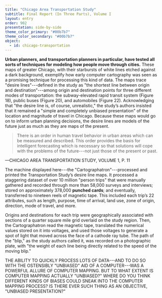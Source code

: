 ```yaml
---
title: "Chicago Area Transportation Study"
subtitle: Final Report (In Three Parts), Volume I
layout: entry
order: 902
presentation: side-by-side
theme_color_primary: "#00b7b7"
theme_color_secondary: "#00b7b7"
object:
  - id: chicago-transportation
---
```


**Urban planners, and transportation planners in particular, have tested all sorts of techniques for modeling how people move through cities.** These maps of greater Chicago, with their starbursts of white lines etched against a dark background, exemplify how early computer cartography was seen as a promising technique for processing this kind of data. The maps trace "desire lines"---defined in the study as "the shortest line between origin and destination"---among origin and destination points for three different modes of transportation: the subway-elevated rapid transit system (Figure 18), public buses (Figure 20), and automobiles (Figure 22). Acknowledging that "the desire line is, of course, unrealistic," the study’s authors insisted that it remained a "simple and completely unbiased presentation" of the location and magnitude of travel in Chicago. Because these maps would go on to inform urban planning decisions, the desire lines are models of the future just as much as they are maps of the present.

> There is an order in human travel behavior in urban areas which can be measured and described. This order provides the basis for intelligent forecasting which is necessary so that solutions will cope with the problems of the future---not just those of the present or past.

<div class="pullquote-citation">—CHICAGO AREA TRANSPORTATION STUDY, VOLUME 1, P. 11</div>

The machine displayed here---the "Cartographatron"---processed and printed the Transportation Study’s desire line maps. It processed a staggering dataset of over 10 million "person trips" that were manually gathered and recorded through more than 58,000 surveys and interviews; stored on approximately 378,000 **punched cards**; and eventually, transferred to nineteen reels of magnetic tape. This included each trip’s 22 attributes, such as length, purpose, time of arrival, land use, zone of origin, direction, mode of travel, and more.

Origins and destinations for each trip were geographically associated with sections of a quarter square mile grid overlaid on the study region. Then, the Cartographatron read the magnetic tape, translated the numerical values stored on it into voltages, and used those voltages to generate a spot of light that moved across the face of a cathode ray tube. The path of the "blip," as the study authors called it, was recorded on a photographic plate, with "the weight of each line being directly related to the speed of the moving blip."

<div class="invitation">THE ABILITY TO QUICKLY PROCESS LOTS OF DATA---AND TO DO SO WITH THE OSTENSIBLY "UNBIASED" AID OF A COMPUTER---WAS A POWERFUL ALLURE OF COMPUTER MAPPING. BUT TO WHAT EXTENT IS COMPUTER MAPPING ACTUALLY "UNBIASED?" WHERE DO YOU THINK DIFFERENT KINDS OF BIASES COULD SNEAK INTO THE COMPUTER MAPPING PROCESS? IS THERE EVER SUCH THING AS AN OBJECTIVE, "UNBIASED PRESENTATION?"</div>